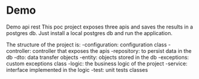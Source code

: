 # Demo
Demo api rest
This poc project exposes three apis and saves the results in a postgres db.
Just install a local postgres db and run the application.

The structure of the project is:
-configuration: configuration class
-controller: controller that exposes the apis
-repository: to persist data in the db
-dto: data transfer objects
-entity: objects stored in the db
-exceptions: custom exceptions class
-logic: the business logic of the project
-service: interface implemented in the logic
-test: unit tests classes
